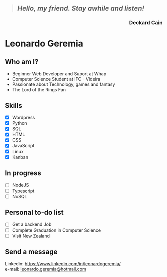 <p align="right">
    <blockquote> <i><h2>Hello, my friend. Stay awhile and listen!</h2></i></blockquote>
    <h3 align="right">
        Deckard Cain
    </h3>
</p>

# Leonardo Geremia

## Who am I?

* Beginner Web Developer and Suport at Whap
* Computer Science Student at IFC - Videira
* Passionate about Technology, games  and fantasy
* The Lord of the Rings Fan

## Skills

- [x] Wordpress
- [X] Python
- [X] SQL 
- [x] HTML
- [x] CSS
- [x] JavaScript
- [X] Linux
- [X] Kanban

## In progress

- [ ] NodeJS
- [ ] Typescript
- [ ] NoSQL

## Personal to-do list

- [ ] Get a backend Job
- [ ] Complete Graduation in Computer Science
- [ ] Visit New Zealand

## Send a message

Linkedin: <https://www.linkedin.com/in/leonardogeremia/> <br>
e-mail: leonardo.geremia@hotmail.com

<!--
**LGeremia/LGeremia** is a ✨ _special_ ✨ repository because its `README.md` (this file) appears on your GitHub profile.

Here are some ideas to get you started:

- 🔭 I’m currently working on ...
- 🌱 I’m currently learning ...
- 👯 I’m looking to collaborate on ...
- 🤔 I’m looking for help with ...
- 💬 Ask me about ...
- 📫 How to reach me: ...
- 😄 Pronouns: ...
- ⚡ Fun fact: ...
-->
